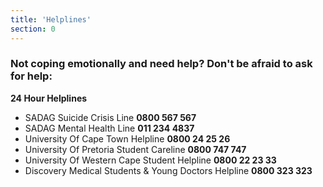 ```yaml
---
title: 'Helplines'
section: 0
---
```

### Not coping emotionally and need help? Don't be afraid to ask for help:
**24 Hour Helplines**

* SADAG Suicide Crisis Line **0800 567 567**
* SADAG Mental Health Line **011 234 4837**
* University Of Cape Town Helpline **0800 24 25 26**
* University Of Pretoria Student Careline **0800 747 747**
* University Of Western Cape Student Helpline **0800 22 23 33**
* Discovery Medical Students & Young Doctors Helpline **0800 323 323**

<!--
    This is a comment and is not displayed on the website. Do not alter this text between arrows (->).
    To change the content in this file, simply retype/ copy+paste any text above, as you would in a normal text file/ word document.

    Do not change the "title:" title, or the ---. Only change the text inside '' for that section.

    The hashtag ( # ) symbols followed by a space and then text show a heading. The more #s you have, the smaller/"less important" the heading. You can add up to 6 # but we suggest max 4 #. make sure each heading is on a separate line.

    The text surrounded by double  stars ( ** ) with no spaces shows bold text. 

    The single star ( * ) followed by a space and then text shows an item in a bulleted list. Make sure each item is on a separate line.

    Please refer to the "HOW TO USE" or "HOW TO USE SHORT" files for more information.
 -->
